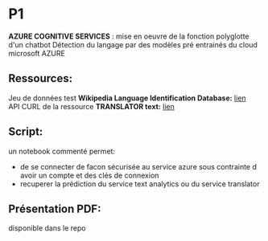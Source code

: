 # P1
**AZURE COGNITIVE SERVICES** : mise en oeuvre de la fonction polyglotte d'un chatbot
Détection du langage par des modèles pré entrainés du cloud microsoft AZURE

## Ressources:
Jeu de données test **Wikipedia Language Identification Database:**
[lien](https://user-images.githubusercontent.com/100295363/211858012-ccc5ea18-6c45-4fb6-84a6-7af55d3f155a.png)  
API CURL de la ressource **TRANSLATOR text:** 
[lien](https://docs.microsoft.com/en-us/azure/cognitive-services/translator/reference/v3-0-detect)  

## Script:
un notebook commenté permet:  
* de se connecter de facon sécurisée au service azure sous contrainte d avoir un compte et des clés de connexion  
* recuperer la prédiction du service text analytics ou du service translator

## Présentation PDF:  
disponible dans le repo




